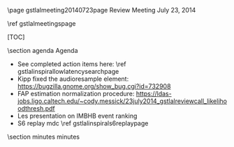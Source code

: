\page gstlalmeeting20140723page Review Meeting July 23, 2014

\ref gstlalmeetingspage

[TOC]

\section agenda Agenda

- See completed action items here: \ref gstlalinspirallowlatencysearchpage 
- Kipp fixed the audioresample element: https://bugzilla.gnome.org/show_bug.cgi?id=732908
- FAP estimation normalization procedure: https://ldas-jobs.ligo.caltech.edu/~cody.messick/23july2014_gstlalreviewcall_likelihoodthresh.pdf 
- Les presentation on IMBHB event ranking
- S6 replay mdc \ref gstlalinspirals6replaypage 

\section minutes minutes

